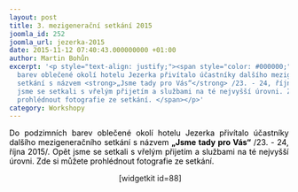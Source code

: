 ```yaml
---
layout: post
title: 3. mezigenerační setkání 2015
joomla_id: 252
joomla_url: jezerka-2015
date: 2015-11-12 07:40:43.000000000 +01:00
author: Martin Bohůn
excerpt: '<p style="text-align: justify;"><span style="color: #000000;">Do podzimních
  barev oblečené okolí hotelu Jezerka přivítalo účastníky dalšího mezigeneračního
  setkání s názvem <strong>„Jsme tady pro Vás“</strong> /23. - 24, října 2015/. Opět
  jsme se setkali s vřelým přijetím a službami na té nejvyšší úrovni. Zde si můžete
  prohlédnout fotografie ze setkání. </span></p>'
category: Workshopy
---
```

<p style="text-align: justify;"><span style="color: #000000;">Do podzimních barev oblečené okolí hotelu Jezerka přivítalo účastníky dalšího mezigeneračního setkání s názvem <strong>„Jsme tady pro Vás“</strong> /23. - 24, října 2015/. Opět jsme se setkali s vřelým přijetím a službami na té nejvyšší úrovni. Zde si můžete prohlédnout fotografie ze setkání. </span></p>

<p style="text-align: center;"> <span>[widgetkit id=88]</span></p>
